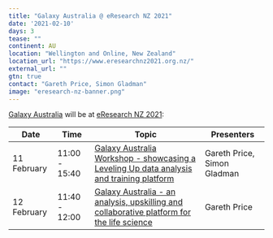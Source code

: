```yaml
---
title: "Galaxy Australia @ eResearch NZ 2021"
date: '2021-02-10'
days: 3
tease: ""
continent: AU
location: "Wellington and Online, New Zealand"
location_url: "https://www.eresearchnz2021.org.nz/"
external_url: ""
gtn: true
contact: "Gareth Price, Simon Gladman"
image: "eresearch-nz-banner.png"
---
```


[Galaxy Australia](https://usegalaxy.org.au/) will be at [eResearch NZ 2021](https://www.eresearchnz2021.org.nz/):

| Date | Time | Topic | Presenters |
| --- | --- | --- | --- |
| 11 February | 11:00 - 15:40 | [Galaxy Australia Workshop - showcasing a Leveling Up data analysis and training platform](https://cpb-ap-se2.wpmucdn.com/blogs.auckland.ac.nz/dist/e/748/files/2021/02/Abstract-Booklet-2.pdf#page=87) | Gareth Price, Simon Gladman |
| 12 February | 11:40 - 12:00 | [Galaxy Australia - an analysis, upskilling and collaborative platform for the life science](https://cpb-ap-se2.wpmucdn.com/blogs.auckland.ac.nz/dist/e/748/files/2021/02/Abstract-Booklet-2.pdf#page=85) | Gareth Price |
